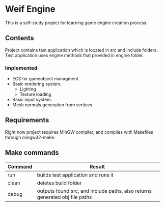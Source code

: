 # Weif Engine

This is a self-study project for learning game engine creation process.

## Contents
Project contains test application which is located in src and include folders. 
Test application uses engine methods that provided in engine folder.

### Implemented
- ECS for gameobject managment. 
- Basic rendering system. 
    - Lighting
    - Texture loading
- Basic input system.
- Mesh normals generation from vertices


## Requirements
Right now project requires MinGW compiler, and compiles with Makefiles through mingw32-make. 

## Make commands
| Command | Result |
| ------- | ------ |
| run | builds test application and runs it |
| clean | deletes build folder |
| debug | outputs found src, and include paths, also returns generated obj file paths |


